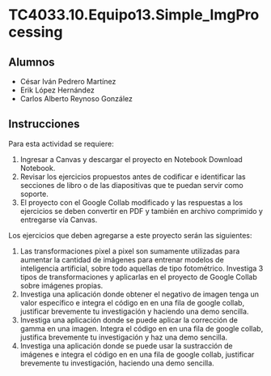 # TC4033.10.Equipo13.Simple_ImgProcessing

## Alumnos

- César Iván Pedrero Martínez
- Erik López Hernández
- Carlos Alberto Reynoso González

## Instrucciones

Para esta actividad se requiere:

1. Ingresar a Canvas y descargar el proyecto en Notebook Download Notebook.
2. Revisar los ejercicios propuestos antes de codificar e identificar las secciones de libro o de las diapositivas que te puedan servir como soporte.
3. El proyecto con el Google Collab modificado y las respuestas a los ejercicios se deben convertir en PDF y también en archivo comprimido y entregarse vía Canvas.

Los ejercicios que deben agregarse a este proyecto serán las siguientes:

1. Las transformaciones pixel a pixel son sumamente utilizadas para aumentar la cantidad de imágenes para entrenar modelos de inteligencia artificial, sobre todo aquellas de tipo fotométrico. Investiga 3 tipos de transformaciones y aplicarlas en el proyecto de Google Collab sobre imágenes propias.
2. Investiga una aplicación donde obtener el negativo de imagen tenga un valor específico e integra el código en en una fila de google collab, justificar brevemente tu investigación y haciendo una demo sencilla.
3. Investiga una aplicación donde se puede aplicar la corrección de gamma en una imagen. Integra el código en en una fila de google collab, justifica brevemente tu investigación y haz una demo sencilla.
4. Investiga una aplicación donde se puede usar la sustracción de imágenes e integra el código en en una fila de google collab, justificar brevemente tu investigación, haciendo una demo sencilla.
